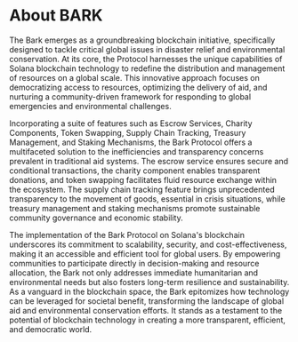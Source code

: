 # About BARK

The Bark emerges as a groundbreaking blockchain initiative, specifically designed to tackle critical global issues in disaster relief and environmental conservation. At its core, the Protocol harnesses the unique capabilities of Solana blockchain technology to redefine the distribution and management of resources on a global scale. This innovative approach focuses on democratizing access to resources, optimizing the delivery of aid, and nurturing a community-driven framework for responding to global emergencies and environmental challenges.

Incorporating a suite of features such as Escrow Services, Charity Components, Token Swapping, Supply Chain Tracking, Treasury Management, and Staking Mechanisms, the Bark Protocol offers a multifaceted solution to the inefficiencies and transparency concerns prevalent in traditional aid systems. The escrow service ensures secure and conditional transactions, the charity component enables transparent donations, and token swapping facilitates fluid resource exchange within the ecosystem. The supply chain tracking feature brings unprecedented transparency to the movement of goods, essential in crisis situations, while treasury management and staking mechanisms promote sustainable community governance and economic stability.

The implementation of the Bark Protocol on Solana's blockchain underscores its commitment to scalability, security, and cost-effectiveness, making it an accessible and efficient tool for global users. By empowering communities to participate directly in decision-making and resource allocation, the Bark not only addresses immediate humanitarian and environmental needs but also fosters long-term resilience and sustainability.
As a vanguard in the blockchain space, the Bark epitomizes how technology can be leveraged for societal benefit, transforming the landscape of global aid and environmental conservation efforts. It stands as a testament to the potential of blockchain technology in creating a more transparent, efficient, and democratic world.
